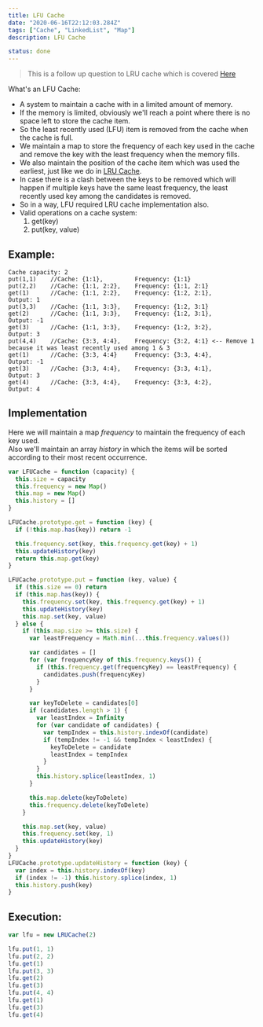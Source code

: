 ```yaml
---
title: LFU Cache
date: "2020-06-16T22:12:03.284Z"
tags: ["Cache", "LinkedList", "Map"]
description: LFU Cache

status: done
---
```


> This is a follow up question to LRU cache which is covered [Here](/lru)

What's an LFU Cache:

- A system to maintain a cache with in a limited amount of memory.
- If the memory is limited, obviously we'll reach a point where there is no space left to store the cache item.
- So the least recently used (LFU) item is removed from the cache when the cache is full.
- We maintain a map to store the frequency of each key used in the cache and remove the key with the least frequency when the memory fills.
- We also maintain the position of the cache item which was used the earliest, just like we do in [LRU Cache](/lru).
- In case there is a clash between the keys to be removed which will happen if multiple keys have the same least frequency, the least recently used key among the candidates is removed.
- So in a way, LFU required LRU cache implementation also.
- Valid operations on a cache system:
  1. get(key)
  2. put(key, value)

## Example:

```
Cache capacity: 2
put(1,1)    //Cache: {1:1},         Frequency: {1:1}
put(2,2)    //Cache: {1:1, 2:2},    Frequency: {1:1, 2:1}
get(1)      //Cache: {1:1, 2:2},    Frequency: {1:2, 2:1},      Output: 1
put(3,3)    //Cache: {1:1, 3:3},    Frequency: {1:2, 3:1}
get(2)      //Cache: {1:1, 3:3},    Frequency: {1:2, 3:1},      Output: -1
get(3)      //Cache: {1:1, 3:3},    Frequency: {1:2, 3:2},      Output: 3
put(4,4)    //Cache: {3:3, 4:4},    Frequency: {3:2, 4:1} <-- Remove 1 because it was least recently used among 1 & 3
get(1)      //Cache: {3:3, 4:4}     Frequency: {3:3, 4:4},      Output: -1
get(3)      //Cache: {3:3, 4:4},    Frequency: {3:3, 4:1},      Output: 3
get(4)      //Cache: {3:3, 4:4},    Frequency: {3:3, 4:2},      Output: 4
```

## Implementation

Here we will maintain a map _frequency_ to maintain the frequency of each key used.  
Also we'll maintain an array _history_ in which the items will be sorted according to their most recent occurrence.

```javascript
var LFUCache = function (capacity) {
  this.size = capacity
  this.frequency = new Map()
  this.map = new Map()
  this.history = []
}

LFUCache.prototype.get = function (key) {
  if (!this.map.has(key)) return -1

  this.frequency.set(key, this.frequency.get(key) + 1)
  this.updateHistory(key)
  return this.map.get(key)
}

LFUCache.prototype.put = function (key, value) {
  if (this.size == 0) return
  if (this.map.has(key)) {
    this.frequency.set(key, this.frequency.get(key) + 1)
    this.updateHistory(key)
    this.map.set(key, value)
  } else {
    if (this.map.size >= this.size) {
      var leastFrequency = Math.min(...this.frequency.values())

      var candidates = []
      for (var frequencyKey of this.frequency.keys()) {
        if (this.frequency.get(frequencyKey) == leastFrequency) {
          candidates.push(frequencyKey)
        }
      }

      var keyToDelete = candidates[0]
      if (candidates.length > 1) {
        var leastIndex = Infinity
        for (var candidate of candidates) {
          var tempIndex = this.history.indexOf(candidate)
          if (tempIndex != -1 && tempIndex < leastIndex) {
            keyToDelete = candidate
            leastIndex = tempIndex
          }
        }
        this.history.splice(leastIndex, 1)
      }

      this.map.delete(keyToDelete)
      this.frequency.delete(keyToDelete)
    }

    this.map.set(key, value)
    this.frequency.set(key, 1)
    this.updateHistory(key)
  }
}
LFUCache.prototype.updateHistory = function (key) {
  var index = this.history.indexOf(key)
  if (index != -1) this.history.splice(index, 1)
  this.history.push(key)
}
```

## Execution:

```javascript
var lfu = new LRUCache(2)

lfu.put(1, 1)
lfu.put(2, 2)
lfu.get(1)
lfu.put(3, 3)
lfu.get(2)
lfu.get(3)
lfu.put(4, 4)
lfu.get(1)
lfu.get(3)
lfu.get(4)
```
